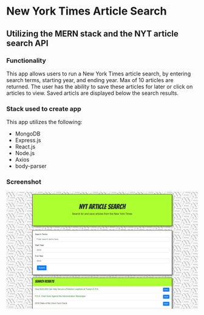 # New York Times Article Search

## Utilizing the MERN stack and the NYT article search API


### Functionality

This app allows users to run a New York Times article search, by entering search terms, starting year, and ending year. Max of 10 articles are returned. The user has the ability to save these articles for later or click on articles to view. Saved articls are displayed below the search results.

### Stack used to create app

This app utilizes the following:

* MongoDB
* Express.js
* React.js
* Node.js
* Axios
* body-parser

### Screenshot

![Screenshot](screenshot.jpg)
